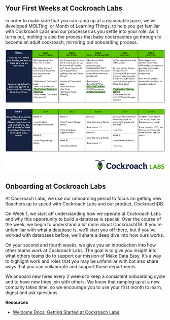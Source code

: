 ## Your First Weeks at Cockroach Labs

In order to make sure that you can ramp up at a reasonable pace, we've developed MOLTing, or Month of Learning Things, to help you get familiar with Cockroach Labs and our processes as you settle into your role. As it turns out, molting is also the process that baby cockroaches go through to become an adult cockroach, mirroring out onboarding process.

![](images/MOLTing.png)

## Onboarding at Cockroach Labs

At Cockroach Labs, we use our onboarding period to focus on getting new Roachers up to speed with Cockroach Labs and our product, CockroachDB. 

On Week 1, we start off understanding how we operate at Cockroach Labs and why this opportunity to build a database is special. Over the course of the week, we begin to understand a bit more about CockroachDB. If you’re unfamiliar with what a database is, we’ll start you off there, but if you’ve worked with databases before, we’ll share a deep dive into how ours works.

On your second and fourth weeks, we give you an introduction into how other teams work at Cockroach Labs. The goal is to give you insight into what others teams do to support our mission of Make Data Easy. It’s a way to highlight work and roles that you may be unfamiliar with but also share ways that you can collaborate and support those departments.

We onboard new hires every 2 weeks to keep a consistent onboarding cycle and to have new hires join with others. We know that ramping up at a new company takes time, so we encourage you to use your first month to learn, digest and ask questions.

**Resources**
- [Welcome Docs: Getting Started at Cockroach Labs](https://www.cockroachlabs.com/blog/onboarding-starter-projects/).
